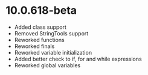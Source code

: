 # 10.0.618-beta
- Added class support
- Removed StringTools support
- Reworked functions
- Reworked finals
- Reworked variable initialization
- Added better check to if, for and while expressions
- Reworked global variables